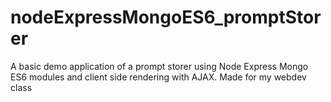 # nodeExpressMongoES6_promptStorer
A basic demo application of a prompt storer using Node Express Mongo ES6 modules and client side rendering with AJAX. Made for my webdev class
